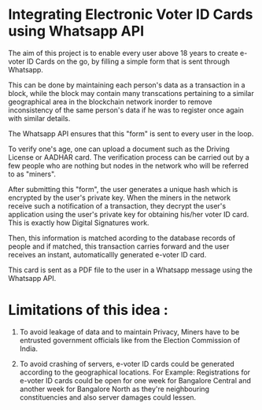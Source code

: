 # Integrating Electronic Voter ID Cards using Whatsapp API

The aim of this project is to enable every user above 18 years to create e-voter ID Cards on the go, by filling a simple form that is sent through Whatsapp. 

This can be done by maintaining each person's data as a transaction in a block, while the block may contain many transcations pertaining to a similar geographical area in the blockchain network inorder to remove inconsistency of the same person's data if he was to register once again with similar details. 

The Whatsapp API ensures that this "form" is sent to every user in the loop. 

To verify one's age, one can upload a document such as the Driving License or AADHAR card. The verification process can be carried out by a few people who are nothing but nodes in the network who will be referred to as "miners".

After submitting this "form", the user generates a unique hash which is encrypted by the user's private key. When the miners in the network receive such a notification of a transaction, they decrypt the user's application using the user's private key for obtaining his/her voter ID card. This is exactly how Digital Signatures work.

Then, this information is matched acording to the database records of people and if matched, this transaction carries forward and the user receives an instant, automaticallly generated e-voter ID card. 

This card is sent as a PDF file to the user in a Whatsapp message using the Whatsapp API.



# Limitations of this idea : 
1. To avoid leakage of data and to maintain Privacy, Miners have to be entrusted government officials like from the Election Commission of India. 

2. To avoid crashing of servers, e-voter ID cards could be generated according to the geographical locations. For Example: Registrations for e-voter ID cards could be open for one week for Bangalore Central and another week for Bangalore North as they're neighbouring constituencies and also server damages could lessen.

